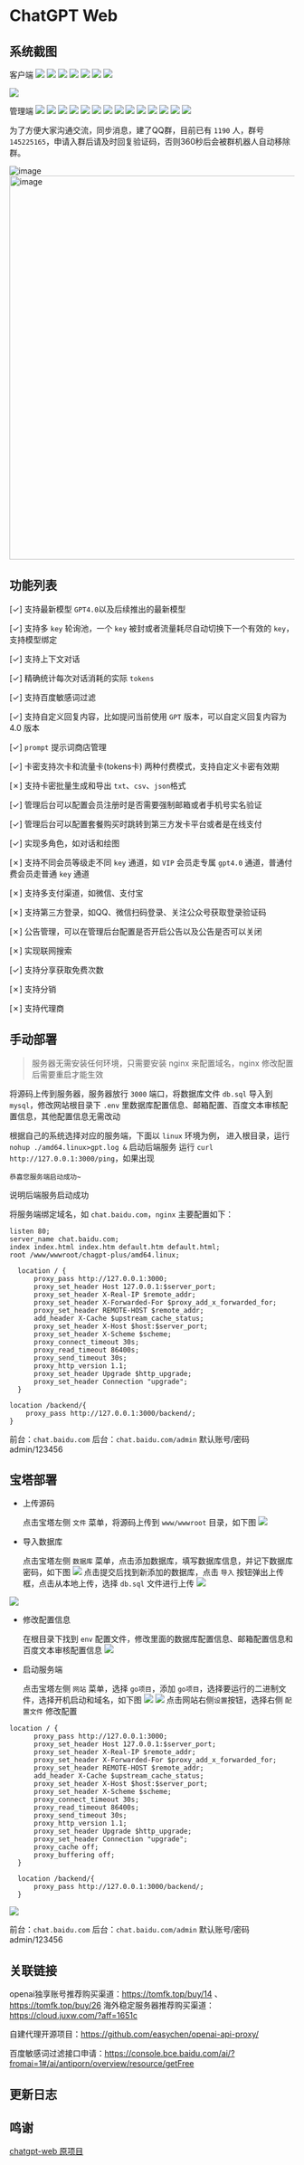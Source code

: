 # ChatGPT Web


## 系统截图

客户端
![](https://gouguoyin.oss-cn-beijing.aliyuncs.com/tools/images/2130706433/20230516/f001.png)
![](https://gouguoyin.oss-cn-beijing.aliyuncs.com/tools/images/2130706433/20230516/f002.png)
![](https://gouguoyin.oss-cn-beijing.aliyuncs.com/tools/images/2130706433/20230516/f003.png)
![](https://gouguoyin.oss-cn-beijing.aliyuncs.com/tools/images/2130706433/20230516/f004.png)
![](https://gouguoyin.oss-cn-beijing.aliyuncs.com/tools/images/2130706433/20230516/f005.png)
![](https://gouguoyin.oss-cn-beijing.aliyuncs.com/tools/images/2130706433/20230516/f006.png)
![](https://gouguoyin.oss-cn-beijing.aliyuncs.com/tools/images/2130706433/20230516/f007.png)

![](https://gouguoyin.oss-cn-beijing.aliyuncs.com/tools/images/2130706433/20230516/f008.png)

管理端
![](https://gouguoyin.oss-cn-beijing.aliyuncs.com/tools/images/2130706433/20230516/a001.png)
![](https://gouguoyin.oss-cn-beijing.aliyuncs.com/tools/images/2130706433/20230516/a002.png)
![](https://gouguoyin.oss-cn-beijing.aliyuncs.com/tools/images/2130706433/20230516/a003.png)
![](https://gouguoyin.oss-cn-beijing.aliyuncs.com/tools/images/2130706433/20230516/a004.png)
![](https://gouguoyin.oss-cn-beijing.aliyuncs.com/tools/images/2130706433/20230516/a005.png)
![](https://gouguoyin.oss-cn-beijing.aliyuncs.com/tools/images/2130706433/20230516/a006.png)
![](https://gouguoyin.oss-cn-beijing.aliyuncs.com/tools/images/2130706433/20230516/a007.png)
![](https://gouguoyin.oss-cn-beijing.aliyuncs.com/tools/images/2130706433/20230516/a008.png)
![](https://gouguoyin.oss-cn-beijing.aliyuncs.com/tools/images/2130706433/20230516/a009.png)
![](https://gouguoyin.oss-cn-beijing.aliyuncs.com/tools/images/2130706433/20230516/a010.png)
![](https://gouguoyin.oss-cn-beijing.aliyuncs.com/tools/images/2130706433/20230516/a011.png)
![](https://gouguoyin.oss-cn-beijing.aliyuncs.com/tools/images/2130706433/20230516/a012.png)
![](https://gouguoyin.oss-cn-beijing.aliyuncs.com/tools/images/2130706433/20230516/a014.png)
![](https://gouguoyin.oss-cn-beijing.aliyuncs.com/tools/images/2130706433/20230516/a015.png)



为了方便大家沟通交流，同步消息，建了QQ群，目前已有 `1190` 人，群号 `145225165`，申请入群后请及时回复验证码，否则360秒后会被群机器人自动移除群。

![image](https://user-images.githubusercontent.com/13517412/230753075-0d815446-3e24-4a09-bee4-e3fa59dec76e.png)
<img width="679" alt="image" src="https://user-images.githubusercontent.com/13517412/230753144-0c5ea0ee-55a6-4d5d-8282-53fcbc9355c7.png">

## 功能列表
[✓] 支持最新模型 `GPT4.0`以及后续推出的最新模型

[✓] 支持多 `key` 轮询池，一个 `key` 被封或者流量耗尽自动切换下一个有效的 `key`，支持模型绑定

[✓] 支持上下文对话

[✓] 精确统计每次对话消耗的实际 `tokens`

[✓] 支持百度敏感词过滤

[✓] 支持自定义回复内容，比如提问当前使用 `GPT` 版本，可以自定义回复内容为 4.0 版本

[✓] `prompt` 提示词商店管理

[✓] 卡密支持次卡和流量卡(tokens卡) 两种付费模式，支持自定义卡密有效期

[✗] 支持卡密批量生成和导出 `txt`、`csv`、`json`格式

[✓] 管理后台可以配置会员注册时是否需要强制邮箱或者手机号实名验证

[✓] 管理后台可以配置套餐购买时跳转到第三方发卡平台或者是在线支付

[✓] 实现多角色，如对话和绘图

[✗] 支持不同会员等级走不同 `key` 通道，如 `VIP`  会员走专属 `gpt4.0` 通道，普通付费会员走普通 `key` 通道

[✗] 支持多支付渠道，如微信、支付宝

[✗] 支持第三方登录，如QQ、微信扫码登录、关注公众号获取登录验证码

[✗] 公告管理，可以在管理后台配置是否开启公告以及公告是否可以关闭

[✗] 实现联网搜索

[✓] 支持分享获取免费次数

[✗] 支持分销

[✗] 支持代理商

## 手动部署
> 服务器无需安装任何环境，只需要安装 nginx 来配置域名，nginx 修改配置后需要重启才能生效

将源码上传到服务器，服务器放行 `3000` 端口，将数据库文件 `db.sql` 导入到 `mysql`，修改网站根目录下 `.env` 里数据库配置信息、邮箱配置、百度文本审核配置信息，其他配置信息无需改动

根据自己的系统选择对应的服务端，下面以 `linux` 环境为例，
进入根目录，运行 `nohup ./amd64.linux>gpt.log &` 启动后端服务
运行 `curl http://127.0.0.1:3000/ping`，如果出现
```shell
恭喜您服务端启动成功~
```
说明后端服务启动成功

将服务端绑定域名，如 `chat.baidu.com`，`nginx` 主要配置如下：
```shell
listen 80;
server_name chat.baidu.com;
index index.html index.htm default.htm default.html;
root /www/wwwroot/chagpt-plus/amd64.linux;
    
  location / {
      proxy_pass http://127.0.0.1:3000;
      proxy_set_header Host 127.0.0.1:$server_port;
      proxy_set_header X-Real-IP $remote_addr;
      proxy_set_header X-Forwarded-For $proxy_add_x_forwarded_for;
      proxy_set_header REMOTE-HOST $remote_addr;
      add_header X-Cache $upstream_cache_status;
      proxy_set_header X-Host $host:$server_port;
      proxy_set_header X-Scheme $scheme;
      proxy_connect_timeout 30s;
      proxy_read_timeout 86400s;
      proxy_send_timeout 30s;
      proxy_http_version 1.1;
      proxy_set_header Upgrade $http_upgrade;
      proxy_set_header Connection "upgrade";
  }

location /backend/{
    proxy_pass http://127.0.0.1:3000/backend/;
}
```
前台：`chat.baidu.com`
后台：`chat.baidu.com/admin`  默认账号/密码 admin/123456

## 宝塔部署
- 上传源码

  点击宝塔左侧 `文件` 菜单，将源码上传到 `www/wwwroot` 目录，如下图
  ![](https://gouguoyin.oss-cn-beijing.aliyuncs.com/tools/images/2130706433/20230515/image.png)

- 导入数据库

  点击宝塔左侧 `数据库` 菜单，点击添加数据库，填写数据库信息，并记下数据库密码，如下图
  ![](https://gouguoyin.oss-cn-beijing.aliyuncs.com/tools/images/2130706433/20230515/0001.png)
  点击提交后找到新添加的数据库，点击 `导入` 按钮弹出上传框，点击从本地上传，选择 `db.sql` 文件进行上传
  ![](https://gouguoyin.oss-cn-beijing.aliyuncs.com/tools/images/2130706433/20230515/0002.png)

![](https://gouguoyin.oss-cn-beijing.aliyuncs.com/tools/images/2130706433/20230515/0003.png)

- 修改配置信息

  在根目录下找到 `env` 配置文件，修改里面的数据库配置信息、邮箱配置信息和百度文本审核配置信息
  ![](https://gouguoyin.oss-cn-beijing.aliyuncs.com/tools/images/2130706433/20230515/0004.png)

- 启动服务端

  点击宝塔左侧 `网站` 菜单，选择 `go项目`，添加 `go项目`，选择要运行的二进制文件，选择开机启动和域名，如下图
  ![](https://gouguoyin.oss-cn-beijing.aliyuncs.com/tools/images/2130706433/20230515/0005.png)
  ![](https://gouguoyin.oss-cn-beijing.aliyuncs.com/tools/images/2130706433/20230515/0006.png)
  点击网站右侧`设置`按钮，选择右侧 `配置文件` 修改配置
```
location / {
      proxy_pass http://127.0.0.1:3000;
      proxy_set_header Host 127.0.0.1:$server_port;
      proxy_set_header X-Real-IP $remote_addr;
      proxy_set_header X-Forwarded-For $proxy_add_x_forwarded_for;
      proxy_set_header REMOTE-HOST $remote_addr;
      add_header X-Cache $upstream_cache_status;
      proxy_set_header X-Host $host:$server_port;
      proxy_set_header X-Scheme $scheme;
      proxy_connect_timeout 30s;
      proxy_read_timeout 86400s;
      proxy_send_timeout 30s;
      proxy_http_version 1.1;
      proxy_set_header Upgrade $http_upgrade;
      proxy_set_header Connection "upgrade";
      proxy_cache off;
      proxy_buffering off;
  }
    
  location /backend/{
      proxy_pass http://127.0.0.1:3000/backend/;
  }
```
![](https://gouguoyin.oss-cn-beijing.aliyuncs.com/tools/images/2130706433/20230515/0009.png)

前台：`chat.baidu.com`
后台：`chat.baidu.com/admin`  默认账号/密码 admin/123456

## 关联链接
openai独享账号推荐购买渠道：https://tomfk.top/buy/14 、 https://tomfk.top/buy/26
海外稳定服务器推荐购买渠道：https://cloud.juxw.com/?aff=1651c

自建代理开源项目：https://github.com/easychen/openai-api-proxy/

百度敏感词过滤接口申请：https://console.bce.baidu.com/ai/?fromai=1#/ai/antiporn/overview/resource/getFree

## 更新日志

## 鸣谢
[chatgpt-web 原项目](https://github.com/Chanzhaoyu/chatgpt-web)